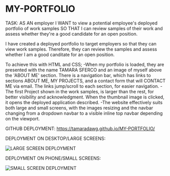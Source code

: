 # MY-PORTFOLIO

TASK: 
AS AN employer
I WANT to view a potential employee's deployed portfolio of work samples
SO THAT I can review samples of their work and assess whether they're a good candidate for an open position.

I have created a deployed portfolio to target employers so that they can view work samples. Therefore, they can review the samples and assess whether I am a good canditate for an open position.

To achieve this with HTML and CSS;
-When my portfolio is loaded, they are presented with the name TAMARA SFERCO and an image of myself above the 'ABOUT ME' section. There is a navigation bar, which has links to sections ABOUT ME, MY PROJECTS, and a contact form that will CONTACT ME via email. The links jump/scroll to each section, for easier navigation. 
-The first Project shown in the work samples, is larger than the rest, for better visibility and acknowledgment. When the thumbnail image is clicked, it opens the deployed application described. 
-The website effectively suits both large and small screens, with the images resizing and the navbar changing from a dropdown navbar to a visible inline top navbar depending on the viewport. 

GITHUB DEPLOYMENT: https://tamaradawg.github.io/MY-PORTFOLIO/

DEPLOYMENT ON DESKTOP/LARGE SCREENS:

![LARGE SCREEN DEPLOYMENT](https://user-images.githubusercontent.com/122523521/222296289-65fcc05f-6720-4059-9e91-cf8acd19bfa7.png)


DEPLOYMENT ON PHONE/SMALL SCREENS:

![SMALL SCREEN DEPLOYMENT](https://user-images.githubusercontent.com/122523521/222296299-f0fdc1c2-f32d-49a4-80ab-e73e6feea4b7.png)
